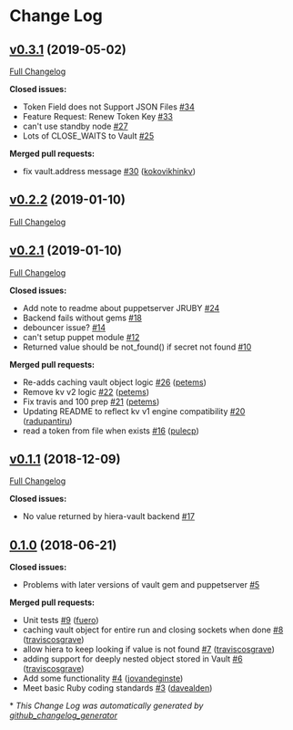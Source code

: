 # Change Log

## [v0.3.1](https://github.com/petems/petems-hiera_vault/tree/v0.3.1) (2019-05-02)
[Full Changelog](https://github.com/petems/petems-hiera_vault/compare/v0.2.2...v0.3.1)

**Closed issues:**

- Token Field does not Support JSON Files [\#34](https://github.com/petems/petems-hiera_vault/issues/34)
- Feature Request: Renew Token Key [\#33](https://github.com/petems/petems-hiera_vault/issues/33)
- can't use standby node [\#27](https://github.com/petems/petems-hiera_vault/issues/27)
- Lots of CLOSE\_WAITS to Vault [\#25](https://github.com/petems/petems-hiera_vault/issues/25)

**Merged pull requests:**

- fix vault.address message [\#30](https://github.com/petems/petems-hiera_vault/pull/30) ([kokovikhinkv](https://github.com/kokovikhinkv))

## [v0.2.2](https://github.com/petems/petems-hiera_vault/tree/v0.2.2) (2019-01-10)
[Full Changelog](https://github.com/petems/petems-hiera_vault/compare/v0.2.1...v0.2.2)

## [v0.2.1](https://github.com/petems/petems-hiera_vault/tree/v0.2.1) (2019-01-10)
[Full Changelog](https://github.com/petems/petems-hiera_vault/compare/v0.1.1...v0.2.1)

**Closed issues:**

- Add note to readme about puppetserver JRUBY [\#24](https://github.com/petems/petems-hiera_vault/issues/24)
- Backend fails without gems [\#18](https://github.com/petems/petems-hiera_vault/issues/18)
- debouncer issue? [\#14](https://github.com/petems/petems-hiera_vault/issues/14)
- can't setup puppet module [\#12](https://github.com/petems/petems-hiera_vault/issues/12)
- Returned value should be not\_found\(\) if secret not found [\#10](https://github.com/petems/petems-hiera_vault/issues/10)

**Merged pull requests:**

- Re-adds caching vault object logic [\#26](https://github.com/petems/petems-hiera_vault/pull/26) ([petems](https://github.com/petems))
- Remove kv v2 logic [\#22](https://github.com/petems/petems-hiera_vault/pull/22) ([petems](https://github.com/petems))
- Fix travis and 100 prep [\#21](https://github.com/petems/petems-hiera_vault/pull/21) ([petems](https://github.com/petems))
- Updating README to reflect kv v1 engine compatibility [\#20](https://github.com/petems/petems-hiera_vault/pull/20) ([radupantiru](https://github.com/radupantiru))
- read a token from file when exists [\#16](https://github.com/petems/petems-hiera_vault/pull/16) ([pulecp](https://github.com/pulecp))

## [v0.1.1](https://github.com/petems/petems-hiera_vault/tree/v0.1.1) (2018-12-09)
[Full Changelog](https://github.com/petems/petems-hiera_vault/compare/0.1.0...v0.1.1)

**Closed issues:**

- No value returned by hiera-vault backend [\#17](https://github.com/petems/petems-hiera_vault/issues/17)

## [0.1.0](https://github.com/petems/petems-hiera_vault/tree/0.1.0) (2018-06-21)
**Closed issues:**

- Problems with later versions of vault gem and puppetserver [\#5](https://github.com/petems/petems-hiera_vault/issues/5)

**Merged pull requests:**

- Unit tests [\#9](https://github.com/petems/petems-hiera_vault/pull/9) ([fuero](https://github.com/fuero))
- caching vault object for entire run and closing sockets when done [\#8](https://github.com/petems/petems-hiera_vault/pull/8) ([traviscosgrave](https://github.com/traviscosgrave))
- allow hiera to keep looking if value is not found [\#7](https://github.com/petems/petems-hiera_vault/pull/7) ([traviscosgrave](https://github.com/traviscosgrave))
- adding support for deeply nested object stored in Vault [\#6](https://github.com/petems/petems-hiera_vault/pull/6) ([traviscosgrave](https://github.com/traviscosgrave))
- Add some functionality [\#4](https://github.com/petems/petems-hiera_vault/pull/4) ([jovandeginste](https://github.com/jovandeginste))
- Meet basic Ruby coding standards [\#3](https://github.com/petems/petems-hiera_vault/pull/3) ([davealden](https://github.com/davealden))



\* *This Change Log was automatically generated by [github_changelog_generator](https://github.com/skywinder/Github-Changelog-Generator)*